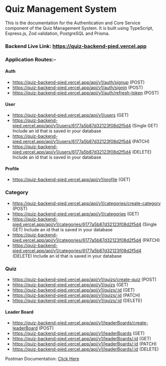 # Quiz Management System

This is the documentation for the Authentication and Core Service component of the Quiz Management System. It is built using TypeScript, Express.js, Zod validation, PostgreSQL and Prisma.

### Backend Live Link: https://quiz-backend-pied.vercel.app

### Application Routes:-

#### Auth

- https://quiz-backend-pied.vercel.app/api/v1/auth/signup (POST)
- https://quiz-backend-pied.vercel.app/api/v1/auth/signin (POST)
- https://quiz-backend-pied.vercel.app/api/v1/auth/refresh-token (POST)

#### User

- https://quiz-backend-pied.vercel.app/api/v1/users (GET)
- https://quiz-backend-pied.vercel.app/api/v1/users/6177a5b87d32123f08d2f5d4 (Single GET) Include an id that is saved in your database
- https://quiz-backend-pied.vercel.app/api/v1/users/6177a5b87d32123f08d2f5d4 (PATCH)
- https://quiz-backend-pied.vercel.app/api/v1/users/6177a5b87d32123f08d2f5d4 (DELETE) Include an id that is saved in your database

#### Profile

- https://quiz-backend-pied.vercel.app/api/v1/profile (GET)

### Category

- https://quiz-backend-pied.vercel.app/api/v1/categories/create-category (POST)
- https://quiz-backend-pied.vercel.app/api/v1/categories (GET)
- https://quiz-backend-pied.vercel.app/api/v1/categories/6177a5b87d32123f08d2f5d4 (Single GET) Include an id that is saved in your database
- https://quiz-backend-pied.vercel.app/api/v1/categories/6177a5b87d32123f08d2f5d4 (PATCH)
- https://quiz-backend-pied.vercel.app/api/v1/categories/6177a5b87d32123f08d2f5d4 (DELETE) Include an id that is saved in your database

### Quiz

- https://quiz-backend-pied.vercel.app/api/v1/quizs/create-quiz (POST)
- https://quiz-backend-pied.vercel.app/api/v1/quizs (GET)
- https://quiz-backend-pied.vercel.app/api/v1/quizs/:id (GET)
- https://quiz-backend-pied.vercel.app/api/v1/quizs/:id (PATCH)
- https://quiz-backend-pied.vercel.app/api/v1/quizs/:id (DELETE)

#### Leader Board

- https://quiz-backend-pied.vercel.app/api/v1/leaderBoards/create-leaderBoard (POST)
- https://quiz-backend-pied.vercel.app/api/v1/leaderBoards (GET)
- https://quiz-backend-pied.vercel.app/api/v1/leaderBoards/:id (GET)
- https://quiz-backend-pied.vercel.app/api/v1/leaderBoards/:id (PATCH)
- https://quiz-backend-pied.vercel.app/api/v1/leaderBoards/:id (DELETE)


Postman Documentation: [Click Here](https://documenter.getpostman.com/view/19250883/2s9YsFDZDz)